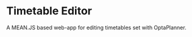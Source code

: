 Timetable Editor
================

A MEAN.JS based web-app for editing timetables set with OptaPlanner.
